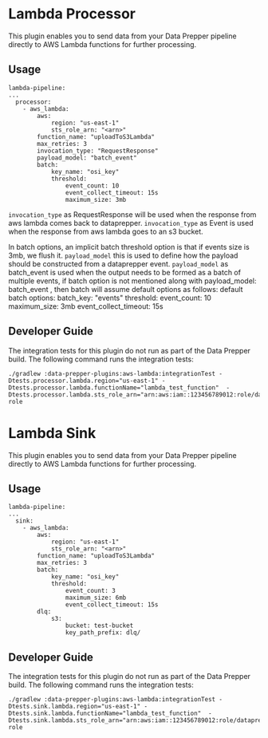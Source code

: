 
# Lambda Processor

This plugin enables you to send data from your Data Prepper pipeline directly to AWS Lambda functions for further processing.

## Usage
```aidl
lambda-pipeline:
...
  processor:
    - aws_lambda:
        aws:
            region: "us-east-1"
            sts_role_arn: "<arn>"
        function_name: "uploadToS3Lambda"
        max_retries: 3
        invocation_type: "RequestResponse"
        payload_model: "batch_event"
        batch:
            key_name: "osi_key"
            threshold:
                event_count: 10
                event_collect_timeout: 15s
                maximum_size: 3mb
```

`invocation_type` as RequestResponse will be used when the response from aws lambda comes back to dataprepper.
`invocation_type` as Event is used when the response from aws lambda goes to an s3 bucket.

In batch options, an implicit batch threshold option is that if events size is 3mb, we flush it.
`payload_model` this is used to define how the payload should be constructed from a dataprepper event.
`payload_model` as batch_event is used when the output needs to be formed as a batch of multiple events,
if batch option is not mentioned along with payload_model: batch_event , then batch will assume default options as follows:
default batch options:
    batch_key: "events"
    threshold: 
        event_count: 10
        maximum_size: 3mb
        event_collect_timeout: 15s


## Developer Guide

The integration tests for this plugin do not run as part of the Data Prepper build.
The following command runs the integration tests:

```
./gradlew :data-prepper-plugins:aws-lambda:integrationTest -Dtests.processor.lambda.region="us-east-1" -Dtests.processor.lambda.functionName="lambda_test_function"  -Dtests.processor.lambda.sts_role_arn="arn:aws:iam::123456789012:role/dataprepper-role

```


# Lambda Sink

This plugin enables you to send data from your Data Prepper pipeline directly to AWS Lambda functions for further processing.

## Usage
```aidl
lambda-pipeline:
...
  sink:
    - aws_lambda:
        aws:
            region: "us-east-1"
            sts_role_arn: "<arn>"
        function_name: "uploadToS3Lambda"
        max_retries: 3
        batch:
            key_name: "osi_key"
            threshold:
                event_count: 3
                maximum_size: 6mb
                event_collect_timeout: 15s
        dlq:
            s3:
                bucket: test-bucket
                key_path_prefix: dlq/
```

## Developer Guide

The integration tests for this plugin do not run as part of the Data Prepper build.
The following command runs the integration tests:

```
./gradlew :data-prepper-plugins:aws-lambda:integrationTest -Dtests.sink.lambda.region="us-east-1" -Dtests.sink.lambda.functionName="lambda_test_function"  -Dtests.sink.lambda.sts_role_arn="arn:aws:iam::123456789012:role/dataprepper-role

```
